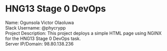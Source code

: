 # HNG13 Stage 0 DevOps

Name: Ogunsola Victor Olaoluwa  
Slack Username: @phycrypp  
Project Description: This project deploys a simple HTML page using NGINX for the HNG13 Stage 0 DevOps task.  
Server IP/Domain: 98.80.138.236 
